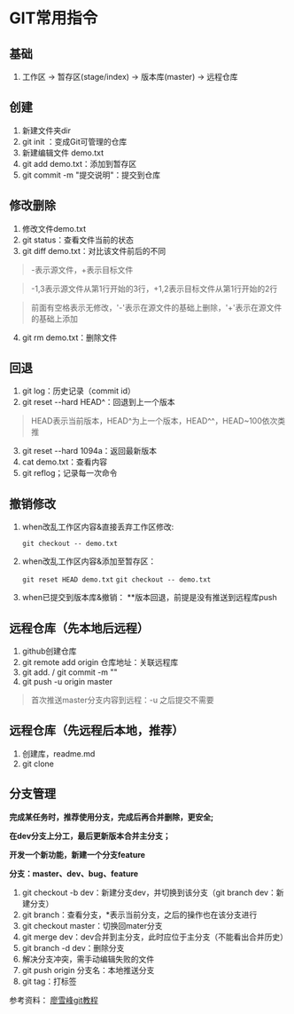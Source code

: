 # GIT常用指令
## 基础
1. 工作区 -> 暂存区(stage/index) -> 版本库(master) -> 远程仓库
## 创建
1. 新建文件夹dir
2. git init ：变成Git可管理的仓库
3. 新建编辑文件 demo.txt
4. git add demo.txt：添加到暂存区
5. git commit -m "提交说明"：提交到仓库

## 修改删除 
1. 修改文件demo.txt
2. git status：查看文件当前的状态
3. git diff demo.txt：对比该文件前后的不同
> -表示源文件，+表示目标文件

> -1,3表示源文件从第1行开始的3行，+1,2表示目标文件从第1行开始的2行

> 前面有空格表示无修改，'-'表示在源文件的基础上删除，'+'表示在源文件的基础上添加   

4. git rm demo.txt：删除文件
## 回退
1. git log：历史记录（commit id）
2. git reset --hard HEAD^：回退到上一个版本
> HEAD表示当前版本，HEAD^为上一个版本，HEAD^^，HEAD~100依次类推

3. git reset --hard 1094a：返回最新版本
4. cat demo.txt：查看内容
5. git reflog；记录每一次命令
## 撤销修改
1. when改乱工作区内容&直接丢弃工作区修改:
   
   `git checkout -- demo.txt`
2. when改乱工作区内容&添加至暂存区：
   
   `git reset HEAD demo.txt`
   `git checkout -- demo.txt`
3. when已提交到版本库&撤销：
   **版本回退，前提是没有推送到远程库push
## 远程仓库（先本地后远程）
1. github创建仓库
2. git remote add origin 仓库地址：关联远程库
3. git add.  /  git commit -m ""
4. git push -u origin master
> 首次推送master分支内容到远程：-u
> 之后提交不需要
## 远程仓库（先远程后本地，推荐）
1. 创建库，readme.md
2. git clone 
## 分支管理

**完成某任务时，推荐使用分支，完成后再合并删除，更安全;**

**在dev分支上分工，最后更新版本合并主分支；**

**开发一个新功能，新建一个分支feature**

**分支：master、dev、bug、feature**
1. git checkout -b dev：新建分支dev，并切换到该分支（git branch dev：新建分支）
2. git branch：查看分支，*表示当前分支，之后的操作也在该分支进行
3. git checkout master：切换回mater分支
4. git merge dev：dev合并到主分支，此时应位于主分支（不能看出合并历史）
5. git branch -d dev：删除分支
6. 解决分支冲突，需手动编辑失败的文件
7. git push origin 分支名：本地推送分支
8. git tag：打标签

参考资料：
[廖雪峰git教程](https://www.liaoxuefeng.com/wiki/896043488029600)